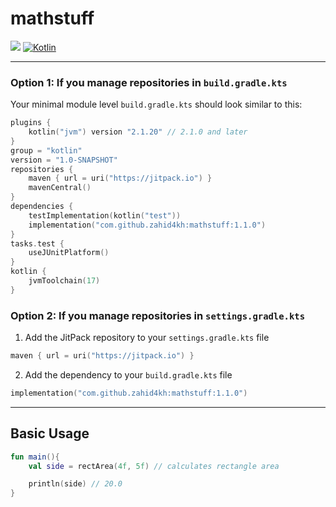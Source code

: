 # mathstuff

[![](https://jitpack.io/v/zahid4kh/mathstuff.svg)](https://jitpack.io/#zahid4kh/mathstuff) [![Kotlin](https://img.shields.io/badge/Kotlin-2.1.0-blue.svg?logo=kotlin)](https://kotlinlang.org/docs/releases.html#release-details)

---

### Option 1: If you manage repositories in `build.gradle.kts`

Your minimal module level `build.gradle.kts` should look similar to this:

```kotlin
plugins {
    kotlin("jvm") version "2.1.20" // 2.1.0 and later
}
group = "kotlin"
version = "1.0-SNAPSHOT"
repositories {
    maven { url = uri("https://jitpack.io") }
    mavenCentral()
}
dependencies {
    testImplementation(kotlin("test"))
    implementation("com.github.zahid4kh:mathstuff:1.1.0")
}
tasks.test {
    useJUnitPlatform()
}
kotlin {
    jvmToolchain(17)
}
```

### Option 2: If you manage repositories in `settings.gradle.kts`

1. Add the JitPack repository to your `settings.gradle.kts` file

```kotlin
maven { url = uri("https://jitpack.io") }
```

2. Add the dependency to your `build.gradle.kts` file

```kotlin
implementation("com.github.zahid4kh:mathstuff:1.1.0")
```

---

## Basic Usage

```kotlin
fun main(){
    val side = rectArea(4f, 5f) // calculates rectangle area

    println(side) // 20.0
}
```